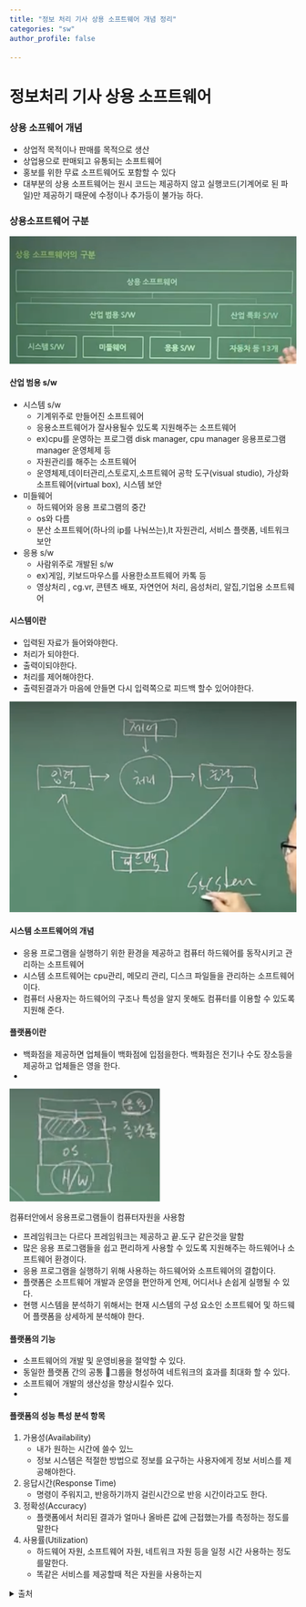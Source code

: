 ```yaml
---
title: "정보 처리 기사 상용 소프트웨어 개념 정리"
categories: "sw"
author_profile: false

---
```



# 정보처리 기사 상용 소프트웨어

### 상용 소프웨어 개념
* 상업적 목적이나 판매를 목적으로 생산
* 상업용으로 판매되고 유통되는 소프트웨어
* 홍보를 위한 무료 소프트웨어도 포함할 수 있다
* 대부분의 상용 소프트웨어는 원시 코드는 제공하지 않고 실행코드(기계어로 된 파일)만 제공하기 때문에 수정이나 추가등이 불가능 하다.

### 상용소프트웨어 구분
![ㅎㅇ](/assets/images/sw.jpeg)

#### 산업 범용 s/w 
* 시스템 s/w
    * 기계위주로 만들어진 소프트웨어
    * 응용소프트웨어가 잘사용될수 있도록 지원해주는 소프트웨어
    * ex)cpu를 운영하는 프로그램 disk manager, cpu manager 응용프로그램 manager 운영체제 등
    *   자원관리를 해주는 소프트웨어 
    * 운영체제,데이터관리,스토로지,소프트웨어 공학 도구(visual studio), 가상화 소프트웨어(virtual box), 시스템 보안
* 미들웨어
    * 하드웨어와 응용 프로그램의 중간
    * os와 다름
    * 분산 소프트웨어(하나의 ip를 나눠쓰는),It 자원관리, 서비스 플랫폼, 네트워크 보안
* 응용 s/w
    * 사람위주로 개발된 s/w
    * ex)게임, 키보드마우스를 사용한소프트웨어 카톡 등
    * 영상처리 , cg.vr, 콘텐츠 배포, 자연언어 처리, 음성처리, 알집,기업용 소프트웨어 

#### 시스템이란 
* 입력된 자료가 들어와야한다.
* 처리가 되야한다.
* 출력이되야한다.
* 처리를 제어해야한다.
* 출력된결과가 마음에 안들면 다시 입력쪽으로 피드백 할수 있어야한다.

![images](/assets/images/system.jpeg)

#### 시스템 소프트웨어의 개념
* 응용 프로그램을 실행하기 위한 환경을 제공하고 컴퓨터 하드웨어를 동작시키고 관리하는 소프트웨어
* 시스템 소프트웨어는 cpu관리, 메모리 관리, 디스크 파일들을 관리하는 소프트웨어이다.
* 컴퓨터 사용자는 하드웨어의 구조나 특성을 알지 못해도 컴퓨터를 이용할 수 있도록 지원해 준다.


#### 플랫폼이란
* 백화점을 제공하면 업체들이 백화점에 입점을한다. 백화점은 전기나 수도 장소등을 제공하고 업체들은 영을 한다.
* 
![images](/assets/images/flat.jpeg)

컴퓨터안에서 응용프로그램들이 컴퓨터자원을 사용함

* 프레임워크는 다르다 프레임워크는 제공하고 끝.도구 같은것을 말함
* 많은 응용 프로그램들을 쉽고 편리하게 사용할 수 있도록 지원해주는 하드웨어나 소프트웨어 환경이다.
* 응용 프로그램을 실행하기 위해 사용하는 하드웨어와 소프트웨어의 결합이다.
* 플랫폼은 소프트웨어 개발과 운영을 편안하게 언제, 어디서나 손쉽게 실행될 수 있다.
* 현행 시스템을 분석하기 위해서는 현재 시스템의 구성 요소인 소프트웨어 및 하드웨어 플랫폼을 상세하게 분석해야 한다.

#### 플랫폼의 기능
* 소프트웨어의 개발 및 운영비용을 절약할 수 있다.
* 동일한 플랫폼 간의 공통 그룹을 형성하여 네트워크의 효과를 최대화 할 수 있다.
* 소프트웨어 개발의 생산성을 향상시킬수 있다.
*


#### 플랫폼의 성능 특성 분석 항목
1. 가용성(Availability)
	* 내가 원하는 시간에 쓸수 있느
	* 정보 시스템은 적절한 방법으로 정보를 요구하는 사용자에게 정보 서비스를 제공해야한다.
2. 응답시간(Response Time)
	* 명령이 주워지고, 반응하기까지 걸린시간으로 반응 시간이라고도 한다.
3. 정확성(Accuracy)
	* 플랫폼에서 처리된 결과가 얼마나 올바른 값에 근접했는가를 측정하는 정도를 말한다
4. 사용률(Utilization)
	* 하드웨어 자원, 소프트웨어 자원, 네트워크 자원 등을 일정 시간 사용하는 정도를말한다.
	* 똑같은 서비스를 제공할때 적은 자원을 사용하는지

<details>
<summary>출처</summary>
<div markdown="1">       
<a href="https://www.youtube.com/watch?v=uZsvn8-xnn4&list=PL6i7rGeEmTvoXg4N66OMqFo7eh36wGfRw&index=17">이기적 정보처리기사</a>
ㅊㄴㅇㄹㄴㅁㅇㄹㅁㄴㅇㄹㅁㄴㅇㄹ
</div>
</details>